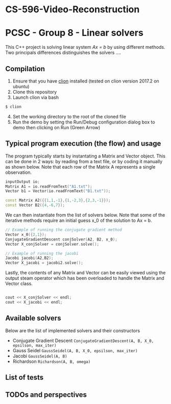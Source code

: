 # CS-596-Video-Reconstruction

# PCSC - Group 8 - Linear solvers

This C++ project is solving linear system _Ax = b_ by using different methods.
Two principals differences distinguishes the solvers ....

## Compilation
1. Ensure that you have [clion](https://www.jetbrains.com/clion/) installed (tested on clion version 2017.2 on ubuntu)
2. Clone this repository
3. Launch clion via bash
```bash
$ clion
```
4. Set the working directory to the root of the cloned file
5. Run the demo by setting the Run/Debug configuration dialog box to demo then clicking on Run (Green Arrow)

## Typical program execution (the flow) and usage

The program typically starts by instantating a Matrix and Vector object. This can be done in 2 ways: by reading from a text file, or by coding it manually as shown below. Note that each row of the Matrix A represents a single observation.

```c++
inputOutput io;
Matrix A1 = io.readFromText("A1.txt");
Vector b1 = Vector(io.readFromText("B1.txt"));

const Matrix A2({{1,1,-1},{1,-2,3},{2,3,-1}});
const Vector B2({4,-6,7});

```

We can then instantiate from the list of solvers below. Note that some of the iterative methods require an initial guess x_0 of the solution to Ax = b. 

```c++
// Example of running the conjugate gradient method
Vector x_0({2,1});
ConjugateGradientDescent conjSolver(A2, B2, x_0);
Vector X_conjSolver = conjSolver.solve();

// Example of running the jacobi
Jacobi jacobi(A2,B2);
Vector X_jacobi = jacobi2.solve();

```

Lastly, the contents of any Matrix and Vector can be easily viewed using the output steam operator which has been overloaded to handle the Matrix and Vector class.
```c++

cout << X_conjSolver << endl;
cout << X_jacobi << endl;

```

## Available solvers

Below are the list of implemented solvers and their constructors

- Conjugate Gradient Descent `ConjugateGradientDescent(A, B, X_0, epsilson, max_iter)`
- Gauss Seidel `GaussSeidel(A, B, X_0, epsilson, max_iter)`
- Jacobi `GaussSeidel(A, B)`
- Richardson `Richardson(A, B, omega)`

## List of tests



## TODOs and perspectives

